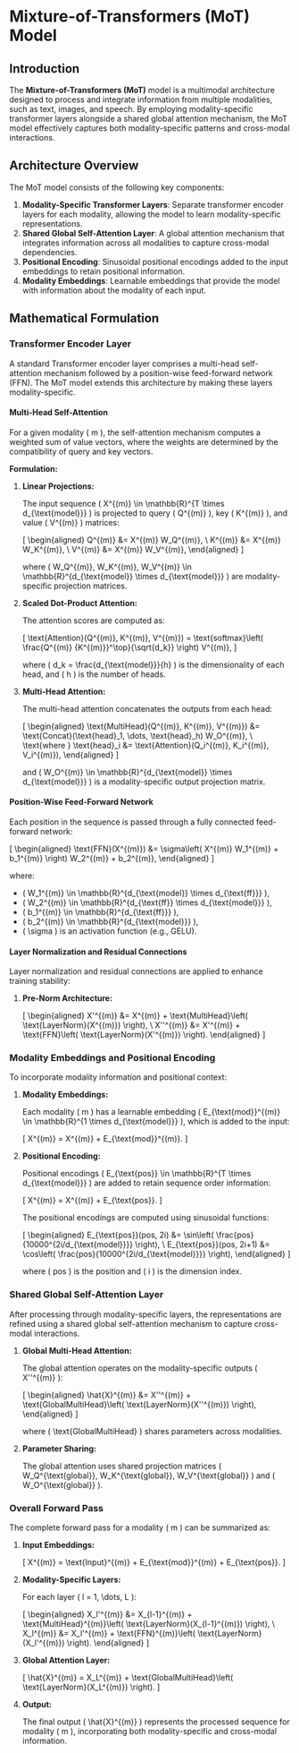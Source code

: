 # Mixture-of-Transformers (MoT) Model

## Introduction

The **Mixture-of-Transformers (MoT)** model is a multimodal architecture designed to process and integrate information from multiple modalities, such as text, images, and speech. By employing modality-specific transformer layers alongside a shared global attention mechanism, the MoT model effectively captures both modality-specific patterns and cross-modal interactions.

## Architecture Overview

The MoT model consists of the following key components:

1. **Modality-Specific Transformer Layers**: Separate transformer encoder layers for each modality, allowing the model to learn modality-specific representations.
2. **Shared Global Self-Attention Layer**: A global attention mechanism that integrates information across all modalities to capture cross-modal dependencies.
3. **Positional Encoding**: Sinusoidal positional encodings added to the input embeddings to retain positional information.
4. **Modality Embeddings**: Learnable embeddings that provide the model with information about the modality of each input.

## Mathematical Formulation

### Transformer Encoder Layer

A standard Transformer encoder layer comprises a multi-head self-attention mechanism followed by a position-wise feed-forward network (FFN). The MoT model extends this architecture by making these layers modality-specific.

#### Multi-Head Self-Attention

For a given modality \( m \), the self-attention mechanism computes a weighted sum of value vectors, where the weights are determined by the compatibility of query and key vectors.

**Formulation:**

1. **Linear Projections:**

   The input sequence \( X^{(m)} \in \mathbb{R}^{T \times d_{\text{model}}} \) is projected to query \( Q^{(m)} \), key \( K^{(m)} \), and value \( V^{(m)} \) matrices:

   \[
   \begin{aligned}
   Q^{(m)} &= X^{(m)} W_Q^{(m)}, \\
   K^{(m)} &= X^{(m)} W_K^{(m)}, \\
   V^{(m)} &= X^{(m)} W_V^{(m)},
   \end{aligned}
   \]

   where \( W_Q^{(m)}, W_K^{(m)}, W_V^{(m)} \in \mathbb{R}^{d_{\text{model}} \times d_{\text{model}}} \) are modality-specific projection matrices.

2. **Scaled Dot-Product Attention:**

   The attention scores are computed as:

   \[
   \text{Attention}(Q^{(m)}, K^{(m)}, V^{(m)}) = \text{softmax}\left( \frac{Q^{(m)} {K^{(m)}}^\top}{\sqrt{d_k}} \right) V^{(m)},
   \]

   where \( d_k = \frac{d_{\text{model}}}{h} \) is the dimensionality of each head, and \( h \) is the number of heads.

3. **Multi-Head Attention:**

   The multi-head attention concatenates the outputs from each head:

   \[
   \begin{aligned}
   \text{MultiHead}(Q^{(m)}, K^{(m)}, V^{(m)}) &= \text{Concat}(\text{head}_1, \dots, \text{head}_h) W_O^{(m)}, \\
   \text{where } \text{head}_i &= \text{Attention}(Q_i^{(m)}, K_i^{(m)}, V_i^{(m)}),
   \end{aligned}
   \]

   and \( W_O^{(m)} \in \mathbb{R}^{d_{\text{model}} \times d_{\text{model}}} \) is a modality-specific output projection matrix.

#### Position-Wise Feed-Forward Network

Each position in the sequence is passed through a fully connected feed-forward network:

\[
\begin{aligned}
\text{FFN}(X^{(m)}) &= \sigma\left( X^{(m)} W_1^{(m)} + b_1^{(m)} \right) W_2^{(m)} + b_2^{(m)},
\end{aligned}
\]

where:

- \( W_1^{(m)} \in \mathbb{R}^{d_{\text{model}} \times d_{\text{ff}}} \),
- \( W_2^{(m)} \in \mathbb{R}^{d_{\text{ff}} \times d_{\text{model}}} \),
- \( b_1^{(m)} \in \mathbb{R}^{d_{\text{ff}}} \),
- \( b_2^{(m)} \in \mathbb{R}^{d_{\text{model}}} \),
- \( \sigma \) is an activation function (e.g., GELU).

#### Layer Normalization and Residual Connections

Layer normalization and residual connections are applied to enhance training stability:

1. **Pre-Norm Architecture:**

   \[
   \begin{aligned}
   X'^{(m)} &= X^{(m)} + \text{MultiHead}\left( \text{LayerNorm}(X^{(m)}) \right), \\
   X''^{(m)} &= X'^{(m)} + \text{FFN}\left( \text{LayerNorm}(X'^{(m)}) \right).
   \end{aligned}
   \]

### Modality Embeddings and Positional Encoding

To incorporate modality information and positional context:

1. **Modality Embeddings:**

   Each modality \( m \) has a learnable embedding \( E_{\text{mod}}^{(m)} \in \mathbb{R}^{1 \times d_{\text{model}}} \), which is added to the input:

   \[
   X^{(m)} = X^{(m)} + E_{\text{mod}}^{(m)}.
   \]

2. **Positional Encoding:**

   Positional encodings \( E_{\text{pos}} \in \mathbb{R}^{T \times d_{\text{model}}} \) are added to retain sequence order information:

   \[
   X^{(m)} = X^{(m)} + E_{\text{pos}}.
   \]

   The positional encodings are computed using sinusoidal functions:

   \[
   \begin{aligned}
   E_{\text{pos}}(pos, 2i) &= \sin\left( \frac{pos}{10000^{2i/d_{\text{model}}}} \right), \\
   E_{\text{pos}}(pos, 2i+1) &= \cos\left( \frac{pos}{10000^{2i/d_{\text{model}}}} \right),
   \end{aligned}
   \]

   where \( pos \) is the position and \( i \) is the dimension index.

### Shared Global Self-Attention Layer

After processing through modality-specific layers, the representations are refined using a shared global self-attention mechanism to capture cross-modal interactions.

1. **Global Multi-Head Attention:**

   The global attention operates on the modality-specific outputs \( X''^{(m)} \):

   \[
   \begin{aligned}
   \hat{X}^{(m)} &= X''^{(m)} + \text{GlobalMultiHead}\left( \text{LayerNorm}(X''^{(m)}) \right),
   \end{aligned}
   \]

   where \( \text{GlobalMultiHead} \) shares parameters across modalities.

2. **Parameter Sharing:**

   The global attention uses shared projection matrices \( W_Q^{\text{global}}, W_K^{\text{global}}, W_V^{\text{global}} \) and \( W_O^{\text{global}} \).

### Overall Forward Pass

The complete forward pass for a modality \( m \) can be summarized as:

1. **Input Embeddings:**

   \[
   X^{(m)} = \text{Input}^{(m)} + E_{\text{mod}}^{(m)} + E_{\text{pos}}.
   \]

2. **Modality-Specific Layers:**

   For each layer \( l = 1, \dots, L \):

   \[
   \begin{aligned}
   X_l'^{(m)} &= X_{l-1}^{(m)} + \text{MultiHead}^{(m)}\left( \text{LayerNorm}(X_{l-1}^{(m)}) \right), \\
   X_l^{(m)} &= X_l'^{(m)} + \text{FFN}^{(m)}\left( \text{LayerNorm}(X_l'^{(m)}) \right).
   \end{aligned}
   \]

3. **Global Attention Layer:**

   \[
   \hat{X}^{(m)} = X_L^{(m)} + \text{GlobalMultiHead}\left( \text{LayerNorm}(X_L^{(m)}) \right).
   \]

4. **Output:**

   The final output \( \hat{X}^{(m)} \) represents the processed sequence for modality \( m \), incorporating both modality-specific and cross-modal information.
